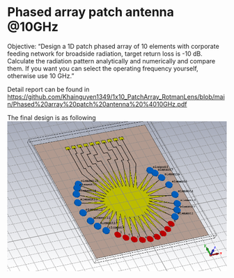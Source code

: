 # Phased array patch antenna @10GHz

Objective: “Design a 1D patch phased array of 10 elements with corporate feeding network for broadside radiation, target return loss is -10 dB. Calculate the radiation pattern analytically and numerically and compare them. If you want you can select the operating frequency yourself, otherwise use 10 GHz.”

Detail report can be found in https://github.com/Khainguyen1349/1x10_PatchArray_RotmanLens/blob/main/Phased%20array%20patch%20antenna%20%4010GHz.pdf

The final design is as following
![alt text](https://github.com/Khainguyen1349/1x10_PatchArray_RotmanLens/blob/main/Figures/Rotman/FinalStructure.png)
